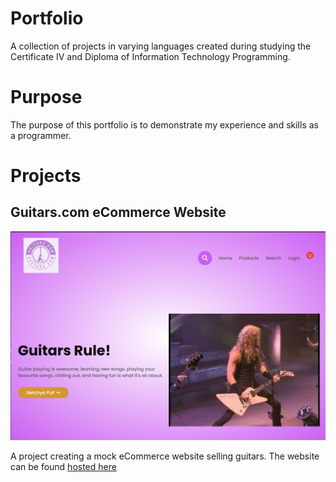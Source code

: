 # Portfolio
A collection of projects in varying languages created during studying the Certificate IV and Diploma of Information Technology Programming.

# Purpose
The purpose of this portfolio is to demonstrate my experience and skills as a programmer.

# Projects
## Guitars.com eCommerce Website
![Screenshot of the homepage for guitars.com](https://github.com/SimonWJohnson/Portfolio/blob/master/ImageRepos/eCommerceWebsite_Homepage.png)

A project creating a mock eCommerce website selling guitars.  The website can be found [hosted here](guitars.free.nf)
